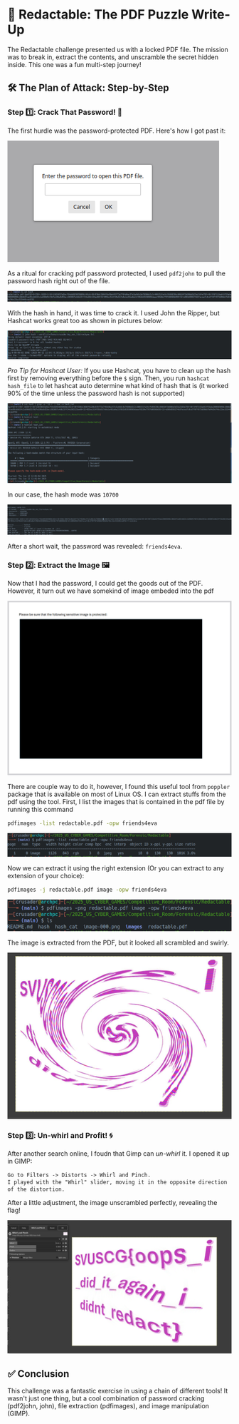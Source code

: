 # 📜 Redactable: The PDF Puzzle Write-Up

The Redactable challenge presented us with a locked PDF file. The mission was to break in, extract the contents, and unscramble the secret hidden inside. This one was a fun multi-step journey!

## 🛠️ The Plan of Attack: Step-by-Step

### Step 1️⃣: Crack That Password! 🔑

The first hurdle was the password-protected PDF. Here's how I got past it:

![Password](images/1.png)

As a ritual for cracking pdf password protected, I used `pdf2john` to pull the password hash right out of the file.
    
![John](images/2.png)

With the hash in hand, it was time to crack it. I used John the Ripper, but Hashcat works great too as shown in pictures below:

![John](images/3.png)

*Pro Tip for Hashcat User:* If you use Hashcat, you have to clean up the hash first by removing everything before the `$` sign. Then, you run `hashcat hash_file` to let hashcat auto determine what kind of hash that is (it worked 90% of the time unless the password hash is not supported)

![Hashcat](images/4.png)

In our case, the hash mode was ``10700``

![Hashcat](images/5.png)

After a short wait, the password was revealed: `friends4eva`.

### Step 2️⃣: Extract the Image 🖼️

Now that I had the password, I could get the goods out of the PDF. However, it turn out we have somekind of image embeded into the pdf

![PDF](images/6.png)

There are couple way to do it, however, I found this useful tool from `poppler` package that is available on most of Linux OS. I can extract stuffs from the pdf using the tool. First, I list the images that is contained in the pdf file by running this command 
```bash
pdfimages -list redactable.pdf -opw friends4eva
```
![Images_Extraction](images/10.png)

Now we can extract it using the right extension (Or you can extract to any extension of your choice):

```bash
pdfimages -j redactable.pdf image -opw friends4eva
```
![Images_Extraction](images/7.png)

The image is extracted from the PDF, but it looked all scrambled and swirly.

![Images](images/8.png)

### Step 3️⃣: Un-whirl and Profit! 🌀

After another search online, I foudn that Gimp can *un-whirl* it. I opened it up in GIMP:

    Go to Filters -> Distorts -> Whirl and Pinch.
    I played with the "Whirl" slider, moving it in the opposite direction of the distortion.

After a little adjustment, the image unscrambled perfectly, revealing the flag!

![FLAG](images/9.png)

## ✅ Conclusion

This challenge was a fantastic exercise in using a chain of different tools! It wasn't just one thing, but a cool combination of password cracking (pdf2john, john), file extraction (pdfimages), and image manipulation (GIMP). 
